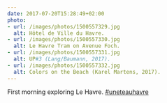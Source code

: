 ```yaml
---
date: 2017-07-20T15:28:49+02:00
photo:
- url: /images/photos/1500557329.jpg
  alt: Hôtel de Ville du Havre.
- url: /images/photos/1500557330.jpg
  alt: Le Havre Tram on Avenue Foch.
- url: /images/photos/1500557331.jpg
  alt: UP#3 (Lang/Baumann, 2017).
- url: /images/photos/1500557332.jpg
  alt: Colors on the Beach (Karel Martens, 2017).
---
```

First morning exploring Le Havre. [#uneteauhavre](https://twitter.com/hashtag/uneteauhavre)
